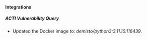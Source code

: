 
#### Integrations

##### ACTI Vulnerability Query
- Updated the Docker image to: *demisto/python3:3.11.10.116439*.



